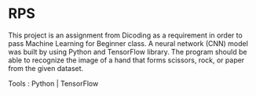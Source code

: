 # RPS
This project is an assignment from Dicoding as a requirement in order to pass Machine Learning for Beginner class. A neural network (CNN) model was built by using Python and TensorFlow library. The program should be able to recognize the image of a hand that forms scissors, rock, or paper from the given dataset.

Tools : Python | TensorFlow
